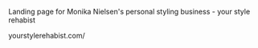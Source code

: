 Landing page for Monika Nielsen's personal styling business - your style rehabist 

yourstylerehabist.com/

